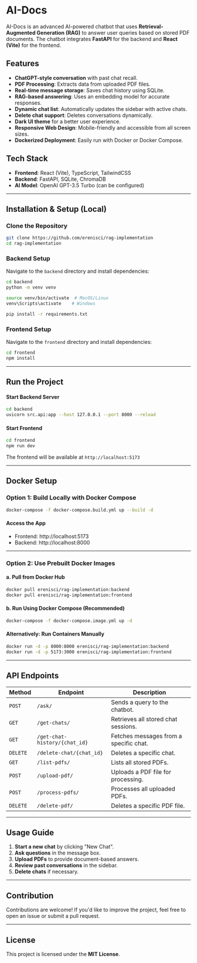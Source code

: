 # AI-Docs

AI-Docs is an advanced AI-powered chatbot that uses **Retrieval-Augmented Generation (RAG)** to answer user queries based on stored PDF documents. The chatbot integrates **FastAPI** for the backend and **React (Vite)** for the frontend.

## Features

- **ChatGPT-style conversation** with past chat recall.
- **PDF Processing**: Extracts data from uploaded PDF files.
- **Real-time message storage**: Saves chat history using SQLite.
- **RAG-based answering**: Uses an embedding model for accurate responses.
- **Dynamic chat list**: Automatically updates the sidebar with active chats.
- **Delete chat support**: Deletes conversations dynamically.
- **Dark UI theme** for a better user experience.
- **Responsive Web Design**: Mobile-friendly and accessible from all screen sizes.
- **Dockerized Deployment**: Easily run with Docker or Docker Compose.

## Tech Stack

- **Frontend**: React (Vite), TypeScript, TailwindCSS
- **Backend**: FastAPI, SQLite, ChromaDB
- **AI Model**: OpenAI GPT-3.5 Turbo (can be configured)

---

## Installation & Setup (Local)

### Clone the Repository

```sh
git clone https://github.com/erenisci/rag-implementation
cd rag-implementation
```

### Backend Setup

Navigate to the `backend` directory and install dependencies:

```sh
cd backend
python -m venv venv

source venv/bin/activate  # MacOS/Linux
venv\Scripts\activate    # Windows

pip install -r requirements.txt
```

### Frontend Setup

Navigate to the `frontend` directory and install dependencies:

```sh
cd frontend
npm install
```

---

## Run the Project

#### Start Backend Server

```sh
cd backend
uvicorn src.api:app --host 127.0.0.1 --port 8000 --reload
```

#### Start Frontend

```sh
cd frontend
npm run dev
```

The frontend will be available at `http://localhost:5173`

---

## Docker Setup

### Option 1: Build Locally with Docker Compose

```sh
docker-compose -f docker-compose.build.yml up --build -d
```

#### Access the App

- Frontend: http://localhost:5173
- Backend: http://localhost:8000

---

### Option 2: Use Prebuilt Docker Images

#### a. Pull from Docker Hub

```sh
docker pull erenisci/rag-implementation:backend
docker pull erenisci/rag-implementation:frontend
```

#### b. Run Using Docker Compose (Recommended)

```sh
docker-compose -f docker-compose.image.yml up -d
```

#### Alternatively: Run Containers Manually

```sh
docker run -d -p 8000:8000 erenisci/rag-implementation:backend
docker run -d -p 5173:3000 erenisci/rag-implementation:frontend
```

---

## API Endpoints

| Method   | Endpoint                      | Description                            |
| -------- | ----------------------------- | -------------------------------------- |
| `POST`   | `/ask/`                       | Sends a query to the chatbot.          |
| `GET`    | `/get-chats/`                 | Retrieves all stored chat sessions.    |
| `GET`    | `/get-chat-history/{chat_id}` | Fetches messages from a specific chat. |
| `DELETE` | `/delete-chat/{chat_id}`      | Deletes a specific chat.               |
| `GET`    | `/list-pdfs/`                 | Lists all stored PDFs.                 |
| `POST`   | `/upload-pdf/`                | Uploads a PDF file for processing.     |
| `POST`   | `/process-pdfs/`              | Processes all uploaded PDFs.           |
| `DELETE` | `/delete-pdf/`                | Deletes a specific PDF file.           |

---

## Usage Guide

1. **Start a new chat** by clicking "New Chat".
2. **Ask questions** in the message box.
3. **Upload PDFs** to provide document-based answers.
4. **Review past conversations** in the sidebar.
5. **Delete chats** if necessary.

---

## Contribution

Contributions are welcome! If you'd like to improve the project, feel free to open an issue or submit a pull request.

---

## License

This project is licensed under the **MIT License**.
